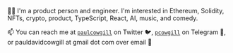👋🏻 I'm a product person and engineer. I'm interested in Ethereum, Solidity, NFTs, crypto, product, TypeScript, React, AI, music, and comedy.

📫 You can reach me at [`paulcowgill`](https://twitter.com/paulcowgill) on Twitter 🐦, [`pcowgill`](https://t.me/pcowgill) on Telegram 💬, or pauldavidcowgill at gmail dot com over email 📧
